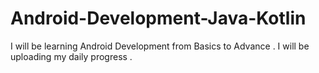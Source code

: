# Android-Development-Java-Kotlin
I will be learning Android Development from Basics to Advance . I will be uploading my daily progress .
